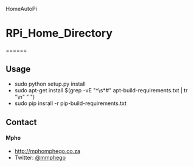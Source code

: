 HomeAutoPi
# RPi_Home_Directory
        
======

## Usage
* sudo python setup.py install
* sudo apt-get install $(grep -vE "^\s*#" apt-build-requirements.txt | tr "\n" " ")
* sudo pip insrall -r pip-build-requirements.txt

## Contact
#### Mpho
* http://mphomphego.co.za
* Twitter: [@mmphego](https://twitter.com/mmphego "mmphego on twitter")

